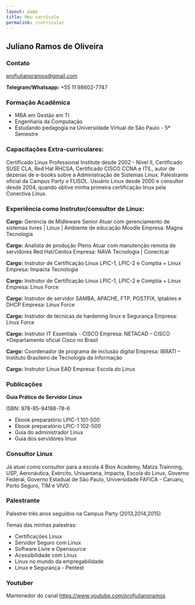 ```yaml
---
layout: page
title: Meu currículo
permalink: /curriculo/
---
```

## Juliano Ramos de Oliveira

### Contato
profjulianoramos@gmail.com

**Telegram/Whatsapp:** +55 11 98602-7747

### Formação Acadêmica

- MBA em Gestão em TI
- Engenharia da Computação 
- Estudando pedagogia na Universidade Virtual de São Paulo - 5ª Semestre

### Capacitações Extra-curriculares:
Certificado Linux Professional Institute desde 2002 - Nível II, Certificado SUSE CLA, Red Hat
RHCSA, Certificado CISCO CCNA e ITIL, autor de dezenas de e-books sobre a Administração
de Sistemas Linux. Palestrante oficial da Campus Party e FLISOL. Usuário Linux desde 2000 e
consultor desde 2004, quando obtive minha primeira certificação linux pela Conectiva Linux.

### Experiência como Instrutor/consultor de Linux:

**Cargo:** Gerencia de Midleware Senior
Atuar com gerenciamento de sistemas livres | Linux | Ambiente de educação Moodle
Empresa: Magna Tecnologia

**Cargo:** Analista de produção Pleno
Atuar com manutenção remota de servidores Red Hat/Centos
Empresa: NAVA Tecnologia | Conectcar

**Cargo:** Instrutor de Certificação Linux LPIC-1, 
LPIC-2 e Comptia + Linux
Empresa: Impacta Tecnologia

**Cargo:** Instrutor de Certificação Linux LPIC-1, 
LPIC-2 e Comptia + Linux
Empresa: Linux Force


**Cargo:** Instrutor de servidor SAMBA, APACHE, FTP, POSTFIX, Iptables e DHCP
Empresa: Linux Force


**Cargo:** Instrutor de técnicas de hardening linux e Segurança
Empresa: Linux Force

**Cargo:** Instrutor IT Essentials - CISCO
Empresa: NETACAD – CISCO *Departamento oficial Cisco no Brasil

**Cargo:** Coordenador de programa de inclusão digital
Empresa: IBRATI – Instituto Brasileiro de Tecnologia da Informação

**Cargo:** Instrutor Linux EAD
Empresa: Escola do Linux

### Publicações

**Guia Prático do Servidor Linux**

ISBN:
    978-85-94188-78-6

- Ebook preparatório LPIC-1 101-500
- Ebook preparatório LPIC-1 102-500
- Guia do administrador Linux
- Guia dos servidores linux

### Consultor Linux
Já atuei como consultor para a escola 4 Bios Academy, Matza Trainning, USP, Aeronáutica, Exército,
Unisantana, Impacta, Escola do Linux, Governo Federal, Governo Estadual de São Paulo, Universidade FAFICA - Caruaru, Porto Seguro, TIM e VIVO.


### Palestrante

Palestrei três anos seguidos na Campus Party (2013,2014,2015)

Temas das minhas palestras:

- Certificações Linux
-  Servidor Seguro com Linux
-  Software Livre e Opensource
-  Acessibilidade com Linux
-  Linux no mundo da empregabilidade
-  Linux e Segurança - Pentest

### Youtuber
  Mantenedor do canal
  <https://www.youtube.com/profjulianoramos>
  
